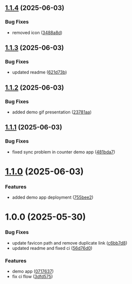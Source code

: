 ## [1.1.4](https://github.com/IdanShalem/react-broadcast-sync/compare/v1.1.3...v1.1.4) (2025-06-03)


### Bug Fixes

* removed icon ([3488a8d](https://github.com/IdanShalem/react-broadcast-sync/commit/3488a8d9526e5561f5ffdd14dfcce5ebb20c6838))

## [1.1.3](https://github.com/IdanShalem/react-broadcast-sync/compare/v1.1.2...v1.1.3) (2025-06-03)


### Bug Fixes

* updated readme ([621d73b](https://github.com/IdanShalem/react-broadcast-sync/commit/621d73bc93c0b5538faf158e97a06696a8ad1f0e))

## [1.1.2](https://github.com/IdanShalem/react-broadcast-sync/compare/v1.1.1...v1.1.2) (2025-06-03)


### Bug Fixes

* added demo gif presentation ([23781aa](https://github.com/IdanShalem/react-broadcast-sync/commit/23781aa4b61ab30ae9c37fd2b017446bc9cf039e))

## [1.1.1](https://github.com/IdanShalem/react-broadcast-sync/compare/v1.1.0...v1.1.1) (2025-06-03)


### Bug Fixes

* fixed sync problem in counter demo app ([481bda7](https://github.com/IdanShalem/react-broadcast-sync/commit/481bda79f55b3b902861877d4446bc4adaa76941))

# [1.1.0](https://github.com/IdanShalem/react-broadcast-sync/compare/v1.0.0...v1.1.0) (2025-06-03)


### Features

* added demo app deployment ([755bee2](https://github.com/IdanShalem/react-broadcast-sync/commit/755bee2c11bafcaa0653917bae8e288500f6dec6))

# 1.0.0 (2025-05-30)


### Bug Fixes

* update favicon path and remove duplicate link ([c6bb7d8](https://github.com/IdanShalem/react-broadcast-sync/commit/c6bb7d85f09e36eb2e3c5da71485c247bd29ba37))
* updated readme and fixed ci ([56d76d0](https://github.com/IdanShalem/react-broadcast-sync/commit/56d76d0ee342cce9e29968e9fb8b0fe9ee8b89fd))


### Features

* demo app ([0717637](https://github.com/IdanShalem/react-broadcast-sync/commit/07176372544f2c29ad184d8107fc176881397e5b))
* fix ci flow ([3dfd575](https://github.com/IdanShalem/react-broadcast-sync/commit/3dfd575db288b2f1923859ccc2acc3d52de4c70c))

